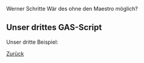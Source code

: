 Werner Schritte
Wär des ohne den Maestro möglich?

## Unser drittes GAS-Script

Unser dritte Beispiel:

[Zurück](README.md)